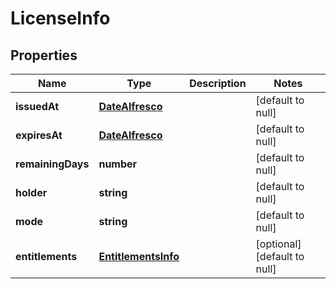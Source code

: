 # LicenseInfo

## Properties
Name | Type | Description | Notes
------------ | ------------- | ------------- | -------------
**issuedAt** | [**DateAlfresco**](DateAlfresco.md) |  | [default to null]
**expiresAt** | [**DateAlfresco**](DateAlfresco.md) |  | [default to null]
**remainingDays** | **number** |  | [default to null]
**holder** | **string** |  | [default to null]
**mode** | **string** |  | [default to null]
**entitlements** | [**EntitlementsInfo**](EntitlementsInfo.md) |  | [optional] [default to null]


